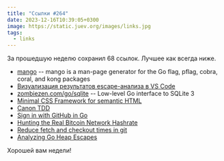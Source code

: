 ```yaml
---
title: "Ссылки #264"
date: 2023-12-16T10:39:05+0300
image: https://static.juev.org/images/links.jpg
tags: 
  - links
---
```


За прошедшую неделю сохранил 68 ссылок. Лучшее как всегда ниже.

- [mango](https://github.com/muesli/mango) -- mango is a man-page generator for the Go flag, pflag, cobra, coral, and kong packages
- [Визуализация результатов escape-анализа в VS Code](https://habr.com/ru/articles/778938/)
- [zombiezen.com/go/sqlite](https://github.com/zombiezen/go-sqlite) -- Low-level Go interface to SQLite 3
- [Minimal CSS Framework for semantic HTML](https://github.com/picocss/pico)
- [Canon TDD](https://tidyfirst.substack.com/p/canon-tdd)
- [Sign in with GitHub in Go](https://eli.thegreenplace.net/2023/sign-in-with-github-in-go/)
- [Hunting the Real Bitcoin Network Hashrate](https://blog.lopp.net/hunting-the-real-bitcoin-network-hashrate/)
- [Reduce fetch and checkout times in git](https://heaths.dev/tips/2022/06/18/reduce-fetch-and-checkout-times-in-git.html)
- [Analyzing Go Heap Escapes](https://LandonTClipp.github.io/blog/2023/07/15/analyzing-go-heap-escapes/)

Хорошей вам недели!
